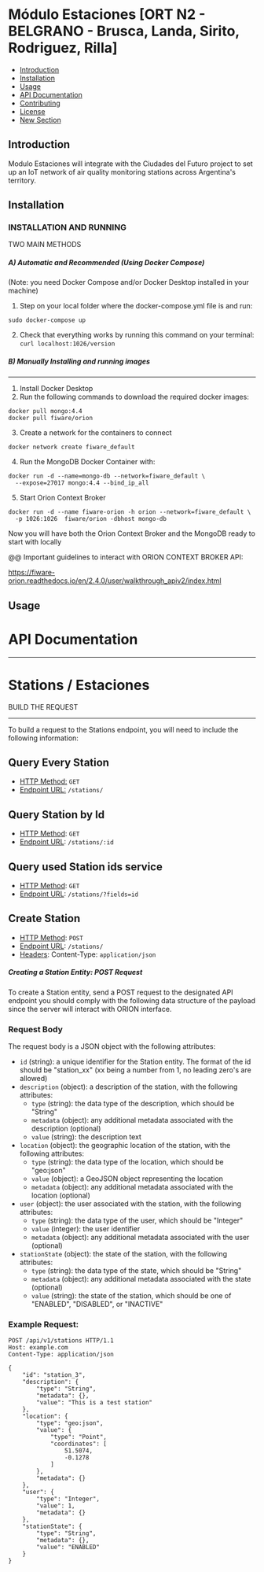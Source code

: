 

# Módulo Estaciones \[ORT N2 - BELGRANO - Brusca, Landa, Sirito, Rodriguez, Rilla]

- [Introduction](#introduction)
- [Installation](#installation)
- [Usage](#usage)
- [API Documentation](#api-documentation)
- [Contributing](#contributing)
- [License](#license)
- [New Section](#new-section)

## Introduction

Modulo Estaciones will integrate with the Ciudades del Futuro project to set up an IoT network of air quality monitoring stations across Argentina's territory.

## Installation

### INSTALLATION AND RUNNING
 TWO MAIN METHODS



##### A) Automatic and Recommended (Using Docker Compose)

(Note: you need Docker Compose and/or Docker Desktop installed in your machine)

1) Step on your local folder where the docker-compose.yml file is and run:

```sudo docker-compose up```

2) Check that everything works by running this command on your terminal:
   ```curl localhost:1026/version```


##### B) Manually Installing and running images
***
1) Install Docker Desktop
2) Run the following commands to download the required docker images:
```
docker pull mongo:4.4
docker pull fiware/orion
```
3) Create a network for the containers to connect
```
docker network create fiware_default
```
4) Run the MongoDB Docker Container with:
```
docker run -d --name=mongo-db --network=fiware_default \
  --expose=27017 mongo:4.4 --bind_ip_all
```
5) Start Orion Context Broker
```
docker run -d --name fiware-orion -h orion --network=fiware_default \
  -p 1026:1026  fiware/orion -dbhost mongo-db
```

Now you will have both the Orion Context Broker and the MongoDB ready to start with locally



@@ Important guidelines to interact with ORION CONTEXT BROKER API:

https://fiware-orion.readthedocs.io/en/2.4.0/user/walkthrough_apiv2/index.html


## Usage


API Documentation
===========
***

# Stations / Estaciones

BUILD THE REQUEST
***
To build a request to the Stations endpoint, you will need to include the following information:

## Query Every Station
- <u>HTTP Method:</u> `GET`
- <u>Endpoint URL:</u> `/stations/`

## Query Station by Id
- <u>HTTP Method</u>: `GET`
- <u>Endpoint URL</u>: `/stations/:id`

## Query used Station ids service
- <u>HTTP Method</u>: `GET`
- <u>Endpoint URL</u>: `/stations/?fields=id`

## Create Station
- <u>HTTP Method</u>: `POST`
- <u>Endpoint URL</u>: `/stations/`
- <u>Headers</u>: Content-Type</u>: `application/json`
 

##### Creating a Station Entity: POST Request
To create a Station entity, send a POST request to the designated API endpoint you should comply with the following data structure of the payload since the server will interact with ORION interface.


### Request Body

The request body is a JSON object with the following attributes:

- `id` (string): a unique identifier for the Station entity. The format of the id should be "station_xx" (xx being a number from 1, no leading zero's are allowed)
- `description` (object): a description of the station, with the following attributes:
    - `type` (string): the data type of the description, which should be "String"
    - `metadata` (object): any additional metadata associated with the description (optional)
    - `value` (string): the description text
- `location` (object): the geographic location of the station, with the following attributes:
    - `type` (string): the data type of the location, which should be "geo:json"
    - `value` (object): a GeoJSON object representing the location
    - `metadata` (object): any additional metadata associated with the location (optional)
- `user` (object): the user associated with the station, with the following attributes:
    - `type` (string): the data type of the user, which should be "Integer"
    - `value` (integer): the user identifier
    - `metadata` (object): any additional metadata associated with the user (optional)
- `stationState` (object): the state of the station, with the following attributes:
    - `type` (string): the data type of the state, which should be "String"
    - `metadata` (object): any additional metadata associated with the state (optional)
    - `value` (string): the state of the station, which should be one of "ENABLED", "DISABLED", or "INACTIVE"

### Example Request:

```
POST /api/v1/stations HTTP/1.1
Host: example.com
Content-Type: application/json

{
    "id": "station_3",
    "description": {
        "type": "String",
        "metadata": {},
        "value": "This is a test station"
    },
    "location": {
        "type": "geo:json",
        "value": {
            "type": "Point",
            "coordinates": [
                51.5074,
                -0.1278
            ]
        },
        "metadata": {}
    },
    "user": {
        "type": "Integer",
        "value": 1,
        "metadata": {}
    },
    "stationState": {
        "type": "String",
        "metadata": {},
        "value": "ENABLED"
    }
}
```

<!-- ## Contributing -->


<!-- ## License -->


<!-- ## New Section -->



